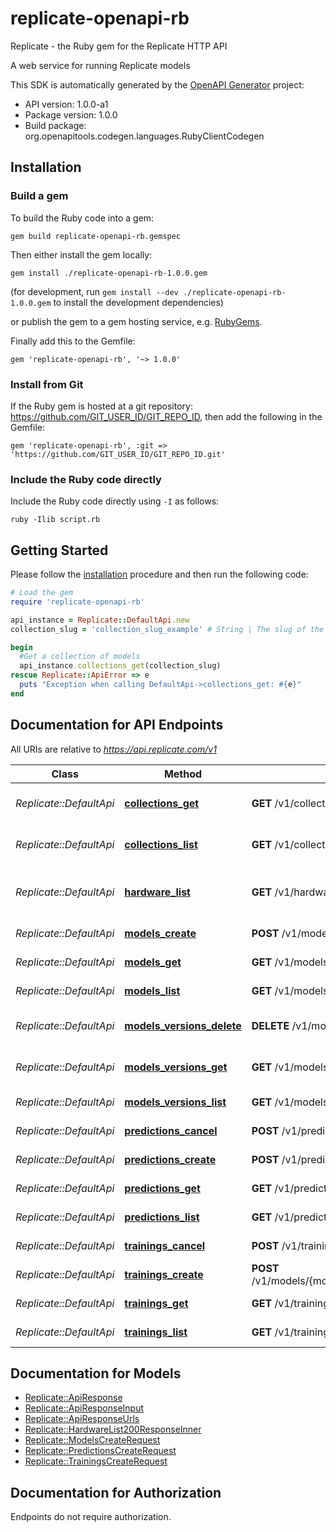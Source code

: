 # replicate-openapi-rb

Replicate - the Ruby gem for the Replicate HTTP API

A web service for running Replicate models

This SDK is automatically generated by the [OpenAPI Generator](https://openapi-generator.tech) project:

- API version: 1.0.0-a1
- Package version: 1.0.0
- Build package: org.openapitools.codegen.languages.RubyClientCodegen

## Installation

### Build a gem

To build the Ruby code into a gem:

```shell
gem build replicate-openapi-rb.gemspec
```

Then either install the gem locally:

```shell
gem install ./replicate-openapi-rb-1.0.0.gem
```

(for development, run `gem install --dev ./replicate-openapi-rb-1.0.0.gem` to install the development dependencies)

or publish the gem to a gem hosting service, e.g. [RubyGems](https://rubygems.org/).

Finally add this to the Gemfile:

    gem 'replicate-openapi-rb', '~> 1.0.0'

### Install from Git

If the Ruby gem is hosted at a git repository: https://github.com/GIT_USER_ID/GIT_REPO_ID, then add the following in the Gemfile:

    gem 'replicate-openapi-rb', :git => 'https://github.com/GIT_USER_ID/GIT_REPO_ID.git'

### Include the Ruby code directly

Include the Ruby code directly using `-I` as follows:

```shell
ruby -Ilib script.rb
```

## Getting Started

Please follow the [installation](#installation) procedure and then run the following code:

```ruby
# Load the gem
require 'replicate-openapi-rb'

api_instance = Replicate::DefaultApi.new
collection_slug = 'collection_slug_example' # String | The slug of the collection, like `super-resolution` or `image-restoration`. See [replicate.com/collections](https://replicate.com/collections). 

begin
  #Get a collection of models
  api_instance.collections_get(collection_slug)
rescue Replicate::ApiError => e
  puts "Exception when calling DefaultApi->collections_get: #{e}"
end

```

## Documentation for API Endpoints

All URIs are relative to *https://api.replicate.com/v1*

Class | Method | HTTP request | Description
------------ | ------------- | ------------- | -------------
*Replicate::DefaultApi* | [**collections_get**](docs/DefaultApi.md#collections_get) | **GET** /v1/collections/{collection_slug} | Get a collection of models
*Replicate::DefaultApi* | [**collections_list**](docs/DefaultApi.md#collections_list) | **GET** /v1/collections | List collections of models
*Replicate::DefaultApi* | [**hardware_list**](docs/DefaultApi.md#hardware_list) | **GET** /v1/hardware | List available hardware for models
*Replicate::DefaultApi* | [**models_create**](docs/DefaultApi.md#models_create) | **POST** /v1/models | Create a model
*Replicate::DefaultApi* | [**models_get**](docs/DefaultApi.md#models_get) | **GET** /v1/models/{model_owner}/{model_name} | Get a model
*Replicate::DefaultApi* | [**models_list**](docs/DefaultApi.md#models_list) | **GET** /v1/models | List public models
*Replicate::DefaultApi* | [**models_versions_delete**](docs/DefaultApi.md#models_versions_delete) | **DELETE** /v1/models/{model_owner}/{model_name}/versions/{version_id} | Delete a model version
*Replicate::DefaultApi* | [**models_versions_get**](docs/DefaultApi.md#models_versions_get) | **GET** /v1/models/{model_owner}/{model_name}/versions/{version_id} | Get a model version
*Replicate::DefaultApi* | [**models_versions_list**](docs/DefaultApi.md#models_versions_list) | **GET** /v1/models/{model_owner}/{model_name}/versions | List model versions
*Replicate::DefaultApi* | [**predictions_cancel**](docs/DefaultApi.md#predictions_cancel) | **POST** /v1/predictions/{prediction_id}/cancel | Cancel a prediction
*Replicate::DefaultApi* | [**predictions_create**](docs/DefaultApi.md#predictions_create) | **POST** /v1/predictions | Create a prediction
*Replicate::DefaultApi* | [**predictions_get**](docs/DefaultApi.md#predictions_get) | **GET** /v1/predictions/{prediction_id} | Get a prediction
*Replicate::DefaultApi* | [**predictions_list**](docs/DefaultApi.md#predictions_list) | **GET** /v1/predictions | List predictions
*Replicate::DefaultApi* | [**trainings_cancel**](docs/DefaultApi.md#trainings_cancel) | **POST** /v1/trainings/{training_id}/cancel | Cancel a training
*Replicate::DefaultApi* | [**trainings_create**](docs/DefaultApi.md#trainings_create) | **POST** /v1/models/{model_owner}/{model_name}/versions/{version_id}/trainings | Create a training
*Replicate::DefaultApi* | [**trainings_get**](docs/DefaultApi.md#trainings_get) | **GET** /v1/trainings/{training_id} | Get a training
*Replicate::DefaultApi* | [**trainings_list**](docs/DefaultApi.md#trainings_list) | **GET** /v1/trainings | List trainings


## Documentation for Models

 - [Replicate::ApiResponse](docs/ApiResponse.md)
 - [Replicate::ApiResponseInput](docs/ApiResponseInput.md)
 - [Replicate::ApiResponseUrls](docs/ApiResponseUrls.md)
 - [Replicate::HardwareList200ResponseInner](docs/HardwareList200ResponseInner.md)
 - [Replicate::ModelsCreateRequest](docs/ModelsCreateRequest.md)
 - [Replicate::PredictionsCreateRequest](docs/PredictionsCreateRequest.md)
 - [Replicate::TrainingsCreateRequest](docs/TrainingsCreateRequest.md)


## Documentation for Authorization

Endpoints do not require authorization.


